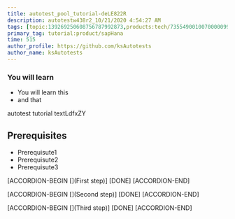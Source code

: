 ```yaml
---
title: autotest_pool_tutorial-deLE822R
description: autotestw438r2_10/21/2020 4:54:27 AM
tags: [topic:139269250608756787992873,products:tech/73554900100700000996,tutorial:experience/advanced]
primary_tag: tutorial:product/sapHana
time: 515
author_profile: https://github.com/ksAutotests
author_name: ksAutotests
---
```

### You will learn
- You will learn this
- and that

autotest tutorial textLdfxZY

## Prerequisites
- Prerequisute1
- Prerequisute2
- Prerequisute3

[ACCORDION-BEGIN [](First step)]
[DONE]
[ACCORDION-END]

[ACCORDION-BEGIN [](Second step)]
[DONE]
[ACCORDION-END]

[ACCORDION-BEGIN [](Third step)]
[DONE]
[ACCORDION-END]

